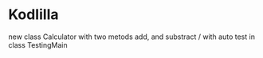 # KodIilla
new class Calculator with two metods add, and substract / with auto test in class TestingMain

